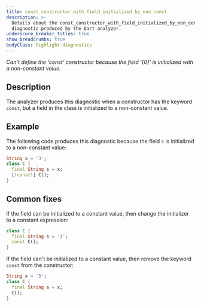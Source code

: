 ```yaml
---
title: const_constructor_with_field_initialized_by_non_const
description: >-
  Details about the const_constructor_with_field_initialized_by_non_const
  diagnostic produced by the Dart analyzer.
underscore_breaker_titles: true
show_breadcrumbs: true
bodyClass: highlight-diagnostics
---
```


_Can't define the 'const' constructor because the field '{0}' is initialized
with a non-constant value._

## Description

The analyzer produces this diagnostic when a constructor has the keyword
`const`, but a field in the class is initialized to a non-constant value.

## Example

The following code produces this diagnostic because the field `s` is
initialized to a non-constant value:

```dart
String x = '3';
class C {
  final String s = x;
  [!const!] C();
}
```

## Common fixes

If the field can be initialized to a constant value, then change the
initializer to a constant expression:

```dart
class C {
  final String s = '3';
  const C();
}
```

If the field can't be initialized to a constant value, then remove the
keyword `const` from the constructor:

```dart
String x = '3';
class C {
  final String s = x;
  C();
}
```
